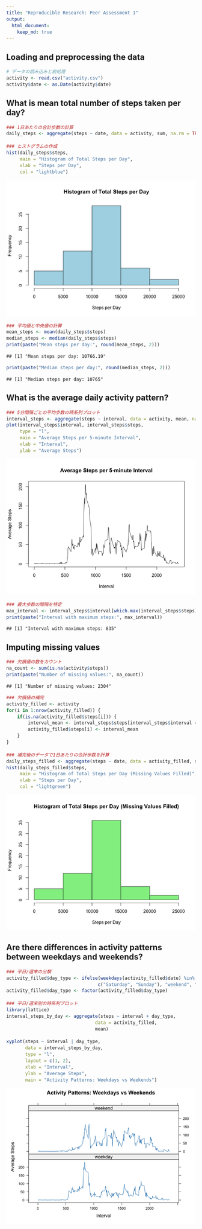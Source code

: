 ```yaml
---
title: "Reproducible Research: Peer Assessment 1"
output: 
  html_document:
    keep_md: true
---
```


## Loading and preprocessing the data

``` r
# データの読み込みと前処理
activity <- read.csv("activity.csv")
activity$date <- as.Date(activity$date)
```

## What is mean total number of steps taken per day?

``` r
### 1日あたりの合計歩数の計算
daily_steps <- aggregate(steps ~ date, data = activity, sum, na.rm = TRUE)

### ヒストグラムの作成
hist(daily_steps$steps, 
     main = "Histogram of Total Steps per Day",
     xlab = "Steps per Day",
     col = "lightblue")
```

![](PA1_template_files/figure-html/unnamed-chunk-2-1.png)<!-- -->

``` r
### 平均値と中央値の計算
mean_steps <- mean(daily_steps$steps)
median_steps <- median(daily_steps$steps)
print(paste("Mean steps per day:", round(mean_steps, 2)))
```

```
## [1] "Mean steps per day: 10766.19"
```

``` r
print(paste("Median steps per day:", round(median_steps, 2)))
```

```
## [1] "Median steps per day: 10765"
```

## What is the average daily activity pattern?

``` r
### 5分間隔ごとの平均歩数の時系列プロット
interval_steps <- aggregate(steps ~ interval, data = activity, mean, na.rm = TRUE)
plot(interval_steps$interval, interval_steps$steps, 
     type = "l",
     main = "Average Steps per 5-minute Interval",
     xlab = "Interval",
     ylab = "Average Steps")
```

![](PA1_template_files/figure-html/unnamed-chunk-3-1.png)<!-- -->

``` r
### 最大歩数の間隔を特定
max_interval <- interval_steps$interval[which.max(interval_steps$steps)]
print(paste("Interval with maximum steps:", max_interval))
```

```
## [1] "Interval with maximum steps: 835"
```

## Imputing missing values

``` r
### 欠損値の数をカウント
na_count <- sum(is.na(activity$steps))
print(paste("Number of missing values:", na_count))
```

```
## [1] "Number of missing values: 2304"
```

``` r
### 欠損値の補完
activity_filled <- activity
for(i in 1:nrow(activity_filled)) {
    if(is.na(activity_filled$steps[i])) {
        interval_mean <- interval_steps$steps[interval_steps$interval == activity_filled$interval[i]]
        activity_filled$steps[i] <- interval_mean
    }
}

### 補完後のデータで1日あたりの合計歩数を計算
daily_steps_filled <- aggregate(steps ~ date, data = activity_filled, sum)
hist(daily_steps_filled$steps,
     main = "Histogram of Total Steps per Day (Missing Values Filled)",
     xlab = "Steps per Day",
     col = "lightgreen")
```

![](PA1_template_files/figure-html/unnamed-chunk-4-1.png)<!-- -->

## Are there differences in activity patterns between weekdays and weekends?

``` r
### 平日/週末の分類
activity_filled$day_type <- ifelse(weekdays(activity_filled$date) %in% 
                                  c("Saturday", "Sunday"), "weekend", "weekday")
activity_filled$day_type <- factor(activity_filled$day_type)

### 平日/週末別の時系列プロット
library(lattice)
interval_steps_by_day <- aggregate(steps ~ interval + day_type, 
                                 data = activity_filled, 
                                 mean)

xyplot(steps ~ interval | day_type, 
       data = interval_steps_by_day,
       type = "l",
       layout = c(1, 2),
       xlab = "Interval",
       ylab = "Average Steps",
       main = "Activity Patterns: Weekdays vs Weekends")
```

![](PA1_template_files/figure-html/unnamed-chunk-5-1.png)<!-- -->
